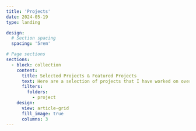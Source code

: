 ```yaml
---
title: 'Projects'
date: 2024-05-19
type: landing

design:
  # Section spacing
  spacing: '5rem'

# Page sections
sections:
  - block: collection
    content:
      title: Selected Projects & Featured Projects
      text: Here are a selection of projects that I have worked on over the last two years.
      filters:
        folders:
          - project
    design:
      view: article-grid
      fill_image: true
      columns: 3
---
```

